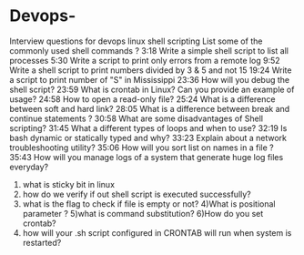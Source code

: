 # Devops-

Interview questions for devops linux shell scripting
List some of the commonly used shell commands ?
3:18 Write a simple shell script to list all processes 
5:30 Write a script to print only errors from a remote log
9:52 Write a shell script to print numbers divided by 3 & 5 and not 15
19:24 Write a script to print number of "S" in Mississippi
23:36 How will you debug the shell script?
23:59 What is crontab in Linux? Can you provide an example of usage?
24:58 How to open a read-only file?
25:24 What is a difference between soft and hard link?
28:05 What is a difference between break and continue statements ?
30:58 What are some disadvantages of Shell scripting?
31:45 What a different types of loops and when to use?
32:19 Is bash dynamic or statically typed and why?
33:23 Explain about a network troubleshooting utility?
35:06 How will you sort list on names in a file ?
35:43 How will you manage logs of a system that generate huge log files everyday?

1) what is sticky bit in linux
2) how do we verify if out shell script is executed successfully?
3) what is the flag to check if file is empty or not?
4)What is positional parameter ?
5)what is command substitution?
6)How do you set crontab? 
7) how will your .sh script configured in CRONTAB will run when system is restarted?
